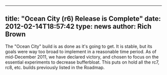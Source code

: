 
---
title: "Ocean City (r6) Release is Complete"
date: 2012-02-14T18:57:42
type: news
author: Rich Brown
---
The "Ocean City" build is as done as it's going to get. It is stable,
but its goals were way too broad to implement in a reasonable time
period. As of mid-December 2011, we have declared victory, and chosen to
focus on the essential experiments to decrease bufferbloat. This puts on
hold all the rc7, rc8, etc. builds previously listed in the Roadmap.
